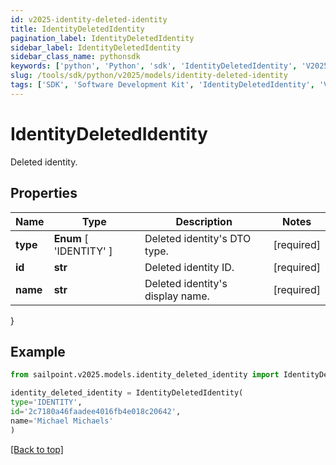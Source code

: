 ```yaml
---
id: v2025-identity-deleted-identity
title: IdentityDeletedIdentity
pagination_label: IdentityDeletedIdentity
sidebar_label: IdentityDeletedIdentity
sidebar_class_name: pythonsdk
keywords: ['python', 'Python', 'sdk', 'IdentityDeletedIdentity', 'V2025IdentityDeletedIdentity'] 
slug: /tools/sdk/python/v2025/models/identity-deleted-identity
tags: ['SDK', 'Software Development Kit', 'IdentityDeletedIdentity', 'V2025IdentityDeletedIdentity']
---
```


# IdentityDeletedIdentity

Deleted identity.

## Properties

Name | Type | Description | Notes
------------ | ------------- | ------------- | -------------
**type** |  **Enum** [  'IDENTITY' ] | Deleted identity's DTO type. | [required]
**id** | **str** | Deleted identity ID. | [required]
**name** | **str** | Deleted identity's display name. | [required]
}

## Example

```python
from sailpoint.v2025.models.identity_deleted_identity import IdentityDeletedIdentity

identity_deleted_identity = IdentityDeletedIdentity(
type='IDENTITY',
id='2c7180a46faadee4016fb4e018c20642',
name='Michael Michaels'
)

```
[[Back to top]](#) 

